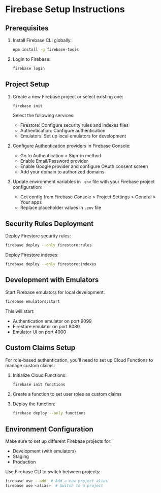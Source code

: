# Firebase Setup Instructions

## Prerequisites

1. Install Firebase CLI globally:
   ```bash
   npm install -g firebase-tools
   ```

2. Login to Firebase:
   ```bash
   firebase login
   ```

## Project Setup

1. Create a new Firebase project or select existing one:
   ```bash
   firebase init
   ```
   
   Select the following services:
   - Firestore: Configure security rules and indexes files
   - Authentication: Configure authentication
   - Emulators: Set up local emulators for development

2. Configure Authentication providers in Firebase Console:
   - Go to Authentication > Sign-in method
   - Enable Email/Password provider
   - Enable Google provider and configure OAuth consent screen
   - Add your domain to authorized domains

3. Update environment variables in `.env` file with your Firebase project configuration:
   - Get config from Firebase Console > Project Settings > General > Your apps
   - Replace placeholder values in `.env` file

## Security Rules Deployment

Deploy Firestore security rules:
```bash
firebase deploy --only firestore:rules
```

Deploy Firestore indexes:
```bash
firebase deploy --only firestore:indexes
```

## Development with Emulators

Start Firebase emulators for local development:
```bash
firebase emulators:start
```

This will start:
- Authentication emulator on port 9099
- Firestore emulator on port 8080
- Emulator UI on port 4000

## Custom Claims Setup

For role-based authentication, you'll need to set up Cloud Functions to manage custom claims:

1. Initialize Cloud Functions:
   ```bash
   firebase init functions
   ```

2. Create a function to set user roles as custom claims
3. Deploy the function:
   ```bash
   firebase deploy --only functions
   ```

## Environment Configuration

Make sure to set up different Firebase projects for:
- Development (with emulators)
- Staging
- Production

Use Firebase CLI to switch between projects:
```bash
firebase use --add  # Add a new project alias
firebase use <alias>  # Switch to a project
```